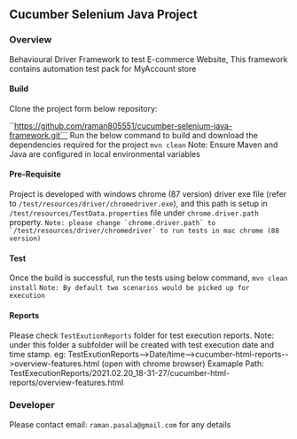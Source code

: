 ## Cucumber Selenium Java Project

### Overview
Behavioural Driver Framework to test E-commerce Website,
This framework contains automation test pack for MyAccount store

#### Build
Clone the project form below repository:

``https://github.com/raman805551/cucumber-selenium-java-framework.git```
Run the below command to build and download the dependencies required for the project
`mvn clean`
Note: Ensure Maven and Java are configured in local environmental variables 

#### Pre-Requisite
Project is developed with windows chrome (87 version) driver exe file (refer to `/test/resources/driver/chromedriver.exe`),
and this path is setup in `/test/resources/TestData.properties` file under `chrome.driver.path` property.
```Note: please change `chrome.driver.path` to `/test/resources/driver/chromedriver` to run tests in mac chrome (88 version)```

#### Test
Once the build is successful, run the tests using below command,
`mvn clean install`
```Note: By default two scenarios would be picked up for execution```

#### Reports
Please check `TestExutionReports` folder for test execution reports.
Note: under this folder a subfolder will be created with test execution date and time stamp.
eg: TestExutionReports-->Date/time-->cucumber-html-reports-->overview-features.html (open with chrome browser)
Examaple Path: TestExecutionReports/2021.02.20_18-31-27/cucumber-html-reports/overview-features.html

### Developer
Please contact email: `raman.pasala@gmail.com` for any details
